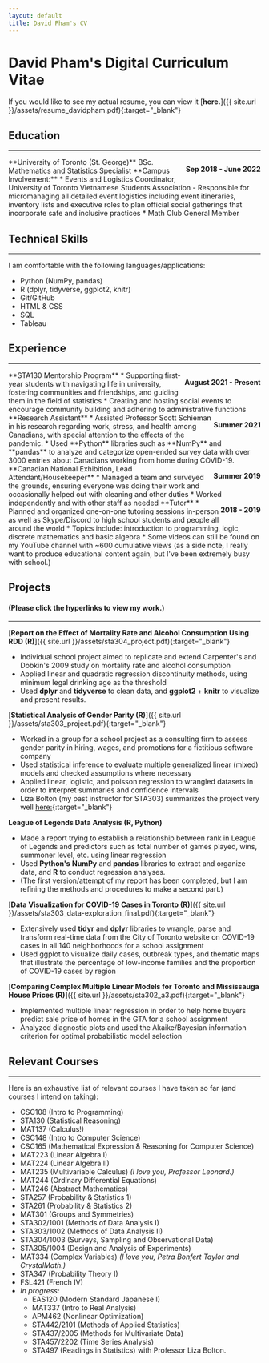 ```yaml
---
layout: default
title: David Pham's CV
---
```

# David Pham's Digital Curriculum Vitae
If you would like to see my actual resume, you can view it [**here.**]({{ site.url }}/assets/resume_davidpham.pdf){:target="_blank"}

## Education  
----
<p style="float: right;"><b>Sep 2018 - June 2022</b></p>
**University of Toronto (St. George)**  
BSc. Mathematics and Statistics Specialist  
**Campus Involvement:**
* Events and Logistics Coordinator, University of Toronto Vietnamese Students Association
	- Responsible for micromanaging all detailed event logistics including event itineraries, inventory lists and executive roles to plan official social gatherings that incorporate safe and inclusive practices
* Math Club General Member  

## Technical Skills
----
I am comfortable with the following languages/applications:
* Python (NumPy, pandas)
* R (dplyr, tidyverse, ggplot2, knitr)
* Git/GitHub
* HTML & CSS
* SQL
* Tableau

## Experience
----

<p style = "float:right;"><b>August 2021 - Present</b></p>
**STA130 Mentorship Program**
* Supporting first-year students with navigating life in university, fostering communities and friendships, and guiding them in the field of statistics
* Creating and hosting social events to encourage community building and adhering to administrative functions

<p style = "float:right;"><b>Summer 2021</b></p>
**Research Assistant**
* Assisted Professor Scott Schieman in his research regarding work, stress, and health among Canadians, with special attention to the effects of the pandemic.
* Used **Python** libraries such as **NumPy** and **pandas** to analyze and categorize open-ended survey data with over 3000 entries about Canadians working from home during COVID-19.

<p style = "float: right;"><b>Summer 2019</b></p>
**Canadian National Exhibition, Lead Attendant/Housekeeper** 
* Managed a team and surveyed the grounds, ensuring everyone was doing their work and occasionally helped out with cleaning and other duties
* Worked independently and with other staff as needed

<p style = "float: right;"><b>2018 - 2019</b></p>
**Tutor**
* Planned and organized one-on-one tutoring sessions in-person as well as Skype/Discord to high school students and people all around the world
* Topics include: introduction to programming, logic, discrete mathematics and basic algebra
* Some videos can still be found on my YouTube channel with ~600 cumulative views (as a side note, I really want to produce educational content again, but I've been extremely busy with school.)

## Projects 
#### (Please click the hyperlinks to view my work.)
----

[**Report on the Effect of Mortality Rate and Alcohol Consumption Using RDD (R)**]({{ site.url }}/assets/sta304_project.pdf){:target="_blank"}
* Individual school project aimed to replicate and extend Carpenter's and Dobkin's 2009 study on mortality rate and alcohol consumption
* Applied linear and quadratic regression discontinuity methods, using minimum legal drinking age as the threshold
* Used **dplyr** and **tidyverse** to clean data, and **ggplot2** + **knitr** to visualize and present results.

[**Statistical Analysis of Gender Parity (R)**]({{ site.url }}/assets/sta303_project.pdf){:target="_blank"}
* Worked in a group for a school project as a consulting firm to assess gender parity in hiring, wages, and promotions for a fictitious software company
* Used statistical inference to evaluate multiple generalized linear (mixed) models and checked assumptions where necessary
* Applied linear, logistic, and poisson regression to wrangled datasets in order to interpret summaries and confidence intervals
* Liza Bolton (my past instructor for STA303) summarizes the project very well [here:](https://www.lizabolton.com/sta303_winter21_note){:target="_blank"}  

**League of Legends Data Analysis (R, Python)**
* Made a report trying to establish a relationship between rank in League of Legends and predictors such as total number of games played, wins, summoner level, etc. using linear regression
* Used **Python's** **NumPy** and **pandas** libraries to extract and organize data, and **R** to conduct regression analyses.
* (The first version/attempt of my report has been completed, but I am refining the methods and procedures to make a second part.)

[**Data Visualization for COVID-19 Cases in Toronto (R)**]({{ site.url }}/assets/sta303_data-exploration_final.pdf){:target="_blank"}
* Extensively used **tidyr** and **dplyr** libraries to wrangle, parse and transform real-time data from the City of Toronto website on COVID-19 cases in all 140 neighborhoods for a school assignment
* Used ggplot to visualize daily cases, outbreak types, and thematic maps that illustrate the percentage of low-income families and the proportion of COVID-19 cases by region

[**Comparing Complex Multiple Linear Models for Toronto and Mississauga House Prices (R)**]({{ site.url }}/assets/sta302_a3.pdf){:target="_blank"}
* Implemented multiple linear regression in order to help home buyers predict sale price of homes in the GTA for a school assignment
* Analyzed diagnostic plots and used the Akaike/Bayesian information criterion for optimal probabilistic model selection

## Relevant Courses
----
Here is an exhaustive list of relevant courses I have taken so far (and courses I intend on taking):
* CSC108 (Intro to Programming)
* STA130 (Statistical Reasoning)
* MAT137 (Calculus!)
* CSC148 (Intro to Computer Science)
* CSC165 (Mathematical Expression & Reasoning for Computer Science)
* MAT223 (Linear Algebra I)
* MAT224 (Linear Algebra II)
* MAT235 (Multivariable Calculus) _(I love you, Professor Leonard.)_
* MAT244 (Ordinary Differential Equations)
* MAT246 (Abstract Mathematics)
* STA257 (Probability & Statistics 1)
* STA261 (Probability & Statistics 2)
* MAT301 (Groups and Symmetries)
* STA302/1001 (Methods of Data Analysis I)
* STA303/1002 (Methods of Data Analysis II)
* STA304/1003 (Surveys, Sampling and Observational Data)
* STA305/1004 (Design and Analysis of Experiments)
* MAT334 (Complex Variables) _(I love you, Petra Bonfert Taylor and CrystalMath.)_
* STA347 (Probability Theory I)
* FSL421 (French IV)
* _In progress:_
  - EAS120 (Modern Standard Japanese I)
  - MAT337 (Intro to Real Analysis)
  - APM462 (Nonlinear Optimization)
  - STA442/2101 (Methods of Applied Statistics)
  - STA437/2005 (Methods for Multivariate Data)
  - STA457/2202 (Time Series Analysis)
  - STA497 (Readings in Statistics) with Professor Liza Bolton.
